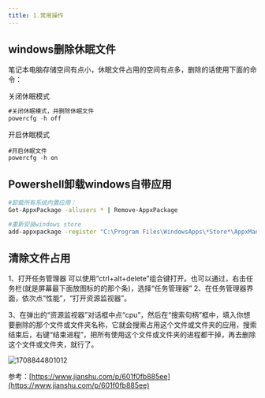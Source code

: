 ```yaml
---
title: 1.常用操作
---
```

## windows删除休眠文件

笔记本电脑存储空间有点小，休眠文件占用的空间有点多，删除的话使用下面的命令：

关闭休眠模式

```csharp
#关闭休眠模式，并删除休眠文件
powercfg -h off
```

开启休眠模式

```
#开启休眠文件
powercfg -h on
```

## Powershell卸载windows自带应用

```bash
#卸载所有系统内置应用：
Get-AppxPackage -allusers * | Remove-AppxPackage

#重新安装windows store
add-appxpackage -register "C:\Program Files\WindowsApps\*Store*\AppxManifest.xml" -disabledevelopmentmode
```

## 清除文件占用

1、打开任务管理器
可以使用“ctrl+alt+delete”组合键打开。也可以通过，右击任务栏(就是屏幕最下面放图标的的那个条)，选择“任务管理器”
2、在任务管理器界面，依次点“性能”，“打开资源监视器”。

3、在弹出的“资源监视器”对话框中点“cpu”，然后在“搜索句柄”框中，填入你想要删除的那个文件或文件夹名称，它就会搜索占用这个文件或文件夹的应用，搜索结束后，右键“结束进程”，把所有使用这个文件或文件夹的进程都干掉，再去删除这个文件或文件夹，就行了。

![1708844801012](https://vscode-remote+ssh-002dremote-002b192-002e168-002e123-002e132.vscode-resource.vscode-cdn.net/data/app/gitrepo/docusaurus/docs/03.operation/11.windows/01.powershell/images/1708844801012.png)

参考：[https://www.jianshu.com/p/601f0fb885ee](https://www.jianshu.com/p/601f0fb885ee)
